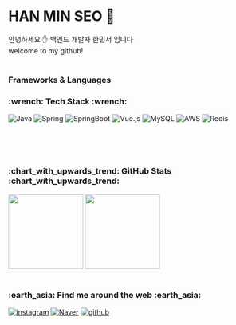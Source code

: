 <h1>
  HAN MIN SEO 🐋  
</h1>
안녕하세요 ✋ 백엔드 개발자 한민서 입니다  <br>
welcome to my github!
<br>
<br>

<h3>
  Frameworks & Languages
</h3>
    
<h3>:wrench: Tech Stack :wrench:</h3>
<img alt="Java" src="https://img.shields.io/badge/Java-007396.svg?&style=flat-square&logo=OpenJDK&logoColor=white"/> <img alt="Spring" src="https://img.shields.io/badge/Spring-6DB33F.svg?&style=flat-square&logo=Spring&logoColor=white"/> <img alt="SpringBoot" src="https://img.shields.io/badge/springboot-6DB33F.svg?&style=flat-square&logo=springboot&logoColor=white"/> <img alt="Vue.js" src="https://img.shields.io/badge/Vue.js-4FC08D?style=flat-square&logo=Vue.js&logoColor=white"/> <img alt="MySQL" src="https://img.shields.io/badge/MySQL-4479A1.svg?&style=flat-square&logo=MySQL&logoColor=white"/> <img alt="AWS" src="https://img.shields.io/badge/AWS-232F3E.svg?&style=flat-square&logo=Amazon-AWS&logoColor=white"/> <img alt="Redis" src="https://img.shields.io/badge/Redis-DC382D.svg?&style=flat-square&logo=Redis&logoColor=white"/>


<br/><br/>
  
#
<h3>:chart_with_upwards_trend: GitHub Stats :chart_with_upwards_trend:   </h3>
  
<p>
  <img height="150em" src="https://github-readme-stats.vercel.app/api?username=1Min-seo&show_icons=true&include_all_commits=true&theme=aura_dark">
  <img height="150em" src="https://github-readme-stats.vercel.app/api/top-langs/?username=1Min-seo&layout=compact&theme=aura_dark">
</p>

#
<h3>:earth_asia: Find me around the web :earth_asia:</h3>
  
<a href="https://www.instagram.com/1ms_eo/" target="_blank"><img alt="instagram" src ="https://img.shields.io/badge/instagram-E4405F.svg?&style=flat-square&logo=instagram&logoColor=white"/></a>
<a href="https://blog.naver.com/Eyes on" target="_blank"><img alt="Naver" src ="https://img.shields.io/badge/blog-03C75A.svg?&style=flat-square&logo=Naver&logoColor=white"/></a>
<a href="https://github.com/readex11" target="_blank"><img alt="github" src ="https://img.shields.io/badge/github-181717.svg?&style=flat-square&logo=github&logoColor=white"/></a>


</div>
